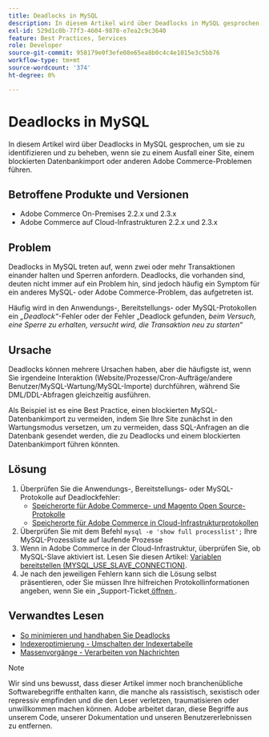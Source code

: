 ```yaml
---
title: Deadlocks in MySQL
description: In diesem Artikel wird über Deadlocks in MySQL gesprochen, um sie zu identifizieren und zu beheben, wenn sie zu einem Ausfall einer Site, einem blockierten Datenbankimport oder anderen Adobe Commerce-Problemen führen.
exl-id: 529d1c0b-77f3-4604-9878-e7ea2c9c3640
feature: Best Practices, Services
role: Developer
source-git-commit: 958179e0f3efe08e65ea8b0c4c4e1015e3c5bb76
workflow-type: tm+mt
source-wordcount: '374'
ht-degree: 0%

---
```


# Deadlocks in MySQL

In diesem Artikel wird über Deadlocks in MySQL gesprochen, um sie zu identifizieren und zu beheben, wenn sie zu einem Ausfall einer Site, einem blockierten Datenbankimport oder anderen Adobe Commerce-Problemen führen.

## Betroffene Produkte und Versionen

* Adobe Commerce On-Premises 2.2.x und 2.3.x
* Adobe Commerce auf Cloud-Infrastrukturen 2.2.x und 2.3.x

## Problem

Deadlocks in MySQL treten auf, wenn zwei oder mehr Transaktionen einander halten und Sperren anfordern. Deadlocks, die vorhanden sind, deuten nicht immer auf ein Problem hin, sind jedoch häufig ein Symptom für ein anderes MySQL- oder Adobe Commerce-Problem, das aufgetreten ist.

Häufig wird in den Anwendungs-, Bereitstellungs- oder MySQL-Protokollen ein *„Deadlock“*-Fehler oder der Fehler „Deadlock gefunden, *beim Versuch, eine Sperre zu erhalten, versucht wird, die Transaktion neu zu starten“*

## Ursache

Deadlocks können mehrere Ursachen haben, aber die häufigste ist, wenn Sie irgendeine Interaktion (Website/Prozesse/Cron-Aufträge/andere Benutzer/MySQL-Wartung/MySQL-Importe) durchführen, während Sie DML/DDL-Abfragen gleichzeitig ausführen.

Als Beispiel ist es eine Best Practice, einen blockierten MySQL-Datenbankimport zu vermeiden, indem Sie Ihre Site zunächst in den Wartungsmodus versetzen, um zu vermeiden, dass SQL-Anfragen an die Datenbank gesendet werden, die zu Deadlocks und einem blockierten Datenbankimport führen könnten.

## Lösung

1. Überprüfen Sie die Anwendungs-, Bereitstellungs- oder MySQL-Protokolle auf Deadlockfehler:
   * [Speicherorte für Adobe Commerce- und Magento Open Source-Protokolle](https://experienceleague.adobe.com/docs/commerce-operations/configuration-guide/cli/enable-logging.html?lang=de)
   * [Speicherorte für Adobe Commerce in Cloud-Infrastrukturprotokollen](https://experienceleague.adobe.com/docs/commerce-cloud-service/user-guide/develop/test/log-locations.html?lang=de)
1. Überprüfen Sie mit dem Befehl `mysql -e 'show full processlist';` Ihre MySQL-Prozessliste auf laufende Prozesse
1. Wenn in Adobe Commerce in der Cloud-Infrastruktur, überprüfen Sie, ob MySQL-Slave aktiviert ist. Lesen Sie diesen Artikel: [Variablen bereitstellen (MYSQL\_USE\_SLAVE\_CONNECTION)](https://experienceleague.adobe.com/docs/commerce-cloud-service/user-guide/configure/env/stage/variables-deploy.html?lang=de#mysql_use_slave_connection).
1. Je nach den jeweiligen Fehlern kann sich die Lösung selbst präsentieren, oder Sie müssen Ihre hilfreichen Protokollinformationen angeben, wenn Sie ein „Support-Ticket[ öffnen ](/help/help-center-guide/help-center/magento-help-center-user-guide.md#submit-ticket).

## Verwandtes Lesen

* [So minimieren und handhaben Sie Deadlocks](https://dev.mysql.com/doc/refman/5.7/en/innodb-deadlocks-handling.html)
* [Indexeroptimierung - Umschalten der Indexertabelle](https://developer.adobe.com/commerce/php/development/components/indexing/optimization/)
* [Massenvorgänge - Verarbeiten von Nachrichten](https://developer.adobe.com/commerce/php/development/components/message-queues/bulk-operations/)

>[!NOTE]
>
>Wir sind uns bewusst, dass dieser Artikel immer noch branchenübliche Softwarebegriffe enthalten kann, die manche als rassistisch, sexistisch oder repressiv empfinden und die den Leser verletzen, traumatisieren oder unwillkommen machen können. Adobe arbeitet daran, diese Begriffe aus unserem Code, unserer Dokumentation und unseren Benutzererlebnissen zu entfernen.
